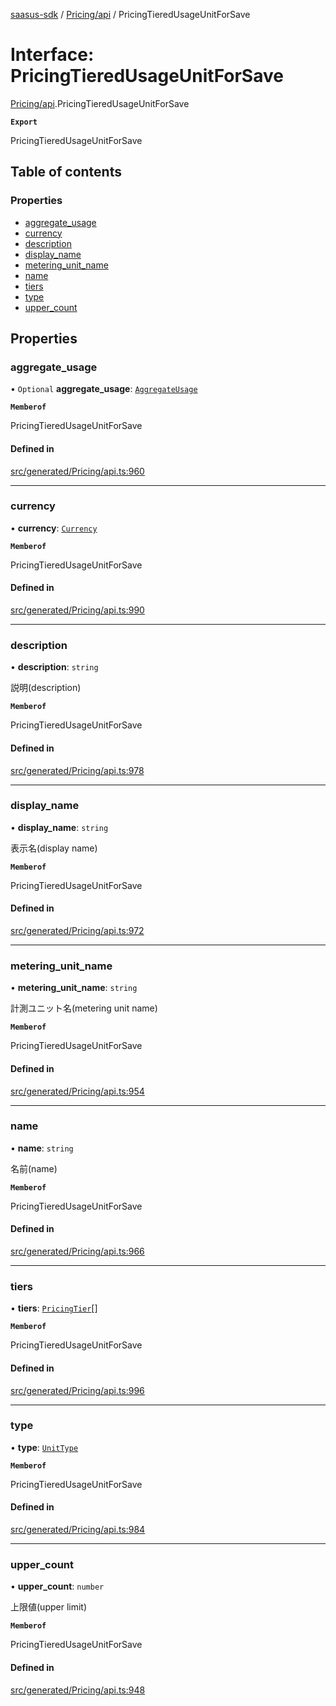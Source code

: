 [saasus-sdk](../README.md) / [Pricing/api](../modules/Pricing_api.md) / PricingTieredUsageUnitForSave

# Interface: PricingTieredUsageUnitForSave

[Pricing/api](../modules/Pricing_api.md).PricingTieredUsageUnitForSave

**`Export`**

PricingTieredUsageUnitForSave

## Table of contents

### Properties

- [aggregate\_usage](Pricing_api.PricingTieredUsageUnitForSave.md#aggregate_usage)
- [currency](Pricing_api.PricingTieredUsageUnitForSave.md#currency)
- [description](Pricing_api.PricingTieredUsageUnitForSave.md#description)
- [display\_name](Pricing_api.PricingTieredUsageUnitForSave.md#display_name)
- [metering\_unit\_name](Pricing_api.PricingTieredUsageUnitForSave.md#metering_unit_name)
- [name](Pricing_api.PricingTieredUsageUnitForSave.md#name)
- [tiers](Pricing_api.PricingTieredUsageUnitForSave.md#tiers)
- [type](Pricing_api.PricingTieredUsageUnitForSave.md#type)
- [upper\_count](Pricing_api.PricingTieredUsageUnitForSave.md#upper_count)

## Properties

### aggregate\_usage

• `Optional` **aggregate\_usage**: [`AggregateUsage`](../enums/Pricing_api.AggregateUsage.md)

**`Memberof`**

PricingTieredUsageUnitForSave

#### Defined in

[src/generated/Pricing/api.ts:960](https://github.com/saasus-platform/saasus-sdk-javascript/blob/55abc15/src/generated/Pricing/api.ts#L960)

___

### currency

• **currency**: [`Currency`](../enums/Pricing_api.Currency.md)

**`Memberof`**

PricingTieredUsageUnitForSave

#### Defined in

[src/generated/Pricing/api.ts:990](https://github.com/saasus-platform/saasus-sdk-javascript/blob/55abc15/src/generated/Pricing/api.ts#L990)

___

### description

• **description**: `string`

説明(description)

**`Memberof`**

PricingTieredUsageUnitForSave

#### Defined in

[src/generated/Pricing/api.ts:978](https://github.com/saasus-platform/saasus-sdk-javascript/blob/55abc15/src/generated/Pricing/api.ts#L978)

___

### display\_name

• **display\_name**: `string`

表示名(display name)

**`Memberof`**

PricingTieredUsageUnitForSave

#### Defined in

[src/generated/Pricing/api.ts:972](https://github.com/saasus-platform/saasus-sdk-javascript/blob/55abc15/src/generated/Pricing/api.ts#L972)

___

### metering\_unit\_name

• **metering\_unit\_name**: `string`

計測ユニット名(metering unit name)

**`Memberof`**

PricingTieredUsageUnitForSave

#### Defined in

[src/generated/Pricing/api.ts:954](https://github.com/saasus-platform/saasus-sdk-javascript/blob/55abc15/src/generated/Pricing/api.ts#L954)

___

### name

• **name**: `string`

名前(name)

**`Memberof`**

PricingTieredUsageUnitForSave

#### Defined in

[src/generated/Pricing/api.ts:966](https://github.com/saasus-platform/saasus-sdk-javascript/blob/55abc15/src/generated/Pricing/api.ts#L966)

___

### tiers

• **tiers**: [`PricingTier`](Pricing_api.PricingTier.md)[]

**`Memberof`**

PricingTieredUsageUnitForSave

#### Defined in

[src/generated/Pricing/api.ts:996](https://github.com/saasus-platform/saasus-sdk-javascript/blob/55abc15/src/generated/Pricing/api.ts#L996)

___

### type

• **type**: [`UnitType`](../enums/Pricing_api.UnitType.md)

**`Memberof`**

PricingTieredUsageUnitForSave

#### Defined in

[src/generated/Pricing/api.ts:984](https://github.com/saasus-platform/saasus-sdk-javascript/blob/55abc15/src/generated/Pricing/api.ts#L984)

___

### upper\_count

• **upper\_count**: `number`

上限値(upper limit)

**`Memberof`**

PricingTieredUsageUnitForSave

#### Defined in

[src/generated/Pricing/api.ts:948](https://github.com/saasus-platform/saasus-sdk-javascript/blob/55abc15/src/generated/Pricing/api.ts#L948)
